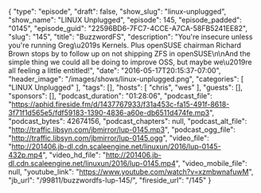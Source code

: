 {
  "type": "episode",
  "draft": false,
  "show_slug": "linux-unplugged",
  "show_name": "LINUX Unplugged",
  "episode": 145,
  "episode_padded": "0145",
  "episode_guid": "22596BD6-7FC7-4CCE-A7CA-58FB5241EE82",
  "slug": "145",
  "title": "BuzzwordFS",
  "description": "You're insecure unless you're running Greg\u2019s Kernels. Plus openSUSE chairman Richard Brown stops by to follow up on not shipping ZFS in openSUSE\n\nAnd the simple thing we could all be doing to improve OSS, but maybe we\u2019re all feeling a little entitled!",
  "date": "2016-05-17T20:15:37-07:00",
  "header_image": "/images/shows/linux-unplugged.png",
  "categories": [
    "LINUX Unplugged"
  ],
  "tags": [],
  "hosts": [
    "chris",
    "wes"
  ],
  "guests": [],
  "sponsors": [],
  "podcast_duration": "01:28:06",
  "podcast_file": "https://aphid.fireside.fm/d/1437767933/f31a453c-fa15-491f-8618-3f71f1d565e5/fdf59183-1390-4836-a60e-db6511d474fe.mp3",
  "podcast_bytes": 42674156,
  "podcast_chapters": null,
  "podcast_alt_file": "http://traffic.libsyn.com/jbmirror/lup-0145.mp3",
  "podcast_ogg_file": "http://traffic.libsyn.com/jbmirror/lup-0145.ogg",
  "video_file": "http://201406.jb-dl.cdn.scaleengine.net/linuxun/2016/lup-0145-432p.mp4",
  "video_hd_file": "http://201406.jb-dl.cdn.scaleengine.net/linuxun/2016/lup-0145.mp4",
  "video_mobile_file": null,
  "youtube_link": "https://www.youtube.com/watch?v=xzmbwnafuwM",
  "jb_url": "/99811/buzzwordfs-lup-145/",
  "fireside_url": "/145"
}


